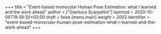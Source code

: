 +++
title = "Event-based monocular Human Pose Estimation: what I learned and the work ahead"
author = ["Gianluca Scarpellini"]
lastmod = 2020-10-06T19:39:30+02:00
draft = false
[menu.main]
  weight = 2002
  identifier = "event-based-monocular-human-pose-estimation-what-i-learned-and-the-work-ahead"
+++
